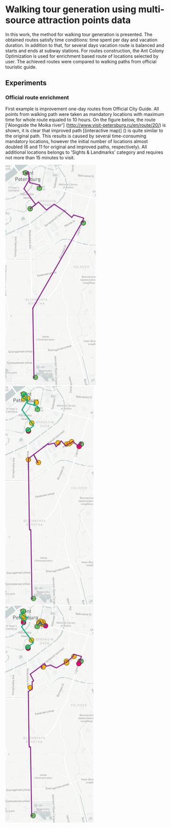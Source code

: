 #  Walking tour generation using multi-source attraction points data 

In this work, the method for walking tour generation is presented. The obtained routes satisfy time conditions: time spent per day and vacation duration. In addition to that, for several days vacation route is balanced and starts and ends at subway stations. For routes construction, the Ant Colony Optimization is used for enrichment based route of locations selected by user. The achieved routes were compared to walking paths from official touristic guide. 

## Experiments

### Official route enrichment

First example is improvement one-day routes from Official City Guide. All points from walking path were taken as mandatory locations with maximum time for whole route equaled to 10 hours. On the figure below, the route ['Alongside the Moika river'] (http://www.visit-petersburg.ru/en/route/20/) is shown, it is clear that improved path [(interactive map)] () is quite similar to the original path. This results is caused by several time-consuming mandatory locations, however the initial number of locations almost doubled (6 and 11 for original and improved paths, respectively). All additional locations belongs to 'Sights \& Landmarks' category and requires not more than 15 minutes to visit.

[![](images/2.png)](https://mukhinaks.github.io/walking-route-generation/4.4-case-study-1-day-route.html) [![](images/1.png)](https://mukhinaks.github.io/walking-route-generation/4.4-case-study-2-days-route.html) [![](images/3.png)](https://mukhinaks.github.io/walking-route-generation/4.4-case-study-3-days-route.html)
